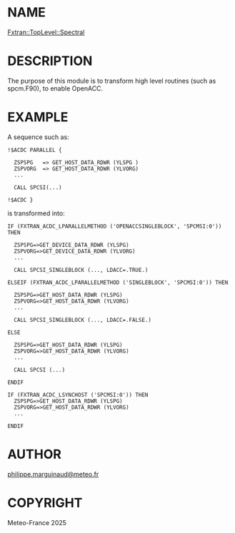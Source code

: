 # NAME

[Fxtran::TopLevel::Spectral](../lib/Fxtran/TopLevel/Spectral.pm)

# DESCRIPTION

The purpose of this module is to transform high level routines (such as spcm.F90), to 
enable OpenACC.

# EXAMPLE

A sequence such as:

    !$ACDC PARALLEL {

      ZSPSPG   => GET_HOST_DATA_RDWR (YLSPG )
      ZSPVORG  => GET_HOST_DATA_RDWR (YLVORG)
      ...
     
      CALL SPCSI(...)
    
    !$ACDC }

is transformed into:

    IF (FXTRAN_ACDC_LPARALLELMETHOD ('OPENACCSINGLEBLOCK', 'SPCMSI:0')) THEN
      
      ZSPSPG=>GET_DEVICE_DATA_RDWR (YLSPG)
      ZSPVORG=>GET_DEVICE_DATA_RDWR (YLVORG)
      ...

      CALL SPCSI_SINGLEBLOCK (..., LDACC=.TRUE.)
      
    ELSEIF (FXTRAN_ACDC_LPARALLELMETHOD ('SINGLEBLOCK', 'SPCMSI:0')) THEN
      
      ZSPSPG=>GET_HOST_DATA_RDWR (YLSPG)
      ZSPVORG=>GET_HOST_DATA_RDWR (YLVORG)
      ...

      CALL SPCSI_SINGLEBLOCK (..., LDACC=.FALSE.)
      
    ELSE

      ZSPSPG=>GET_HOST_DATA_RDWR (YLSPG)
      ZSPVORG=>GET_HOST_DATA_RDWR (YLVORG)
      ...

      CALL SPCSI (...)

    ENDIF

    IF (FXTRAN_ACDC_LSYNCHOST ('SPCMSI:0')) THEN
      ZSPSPG=>GET_HOST_DATA_RDWR (YLSPG)
      ZSPVORG=>GET_HOST_DATA_RDWR (YLVORG)
      ...

    ENDIF

# AUTHOR

philippe.marguinaud@meteo.fr

# COPYRIGHT

Meteo-France 2025
